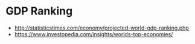 # GDP Ranking

- http://statisticstimes.com/economy/projected-world-gdp-ranking.php
- https://www.investopedia.com/insights/worlds-top-economies/
